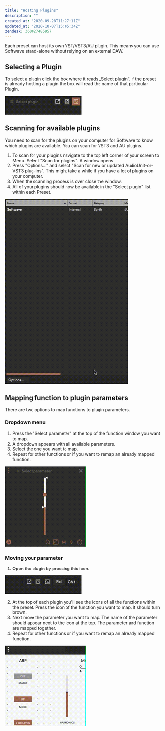 ```yaml
---
title: "Hosting Plugins"
description: ""
created_at: "2020-09-28T11:27:11Z"
updated_at: "2020-10-07T15:05:34Z"
zendesk: 360027485957
---
```


Each preset can host its own VST/VST3/AU plugin. This means you can use Softwave stand-alone without relying on an external DAW.

## Selecting a Plugin

To select a plugin click the box where it reads „Select plugin“. If the preset is already hosting a plugin the box will read the name of that particular Plugin.

![](../../../../assets/images/article_360013697737_image_0.gif)

## Scanning for available plugins

You need to scan for the plugins on your computer for Softwave to know which plugins are available. You can scan for VST3 and AU plugins.

1. To scan for your plugins navigate to the top left corner of your screen to Menu. Select "Scan for plugins". A window opens.
2. Press "Options..." and select "Scan for new or updated AudioUnit-or-VST3 plug-ins". This might take a while if you have a lot of plugins on your computer.
3. When the scanning process is over close the window.
4. All of your plugins should now be available in the "Select plugin" list within each Preset.

![](../../../../assets/images/article_360013697737_image_1.gif)

## Mapping function to plugin parameters

There are two options to map functions to plugin parameters.

### Dropdown menu

1. Press the "Select parameter" at the top of the function window you want to map.
2. A dropdown appears with all available parameters.
3. Select the one you want to map.
4. Repeat for other functions or if you want to remap an already mapped function.

![](../../../../assets/images/article_360013697737_image_2.gif)

### Moving your parameter

1. Open the plugin by pressing this icon.

![](../../../../assets/images/article_360013697737_image_3.gif)

2. At the top of each plugin you'll see the icons of all the functions within the preset. Press the icon of the function you want to map. It should turn brown.
3. Next move the parameter you want to map. The name of the parameter should appear next to the icon at the top. The parameter and function are mapped together.
4. Repeat for other functions or if you want to remap an already mapped function.

![](../../../../assets/images/article_360013697737_image_4.gif)

</details>

